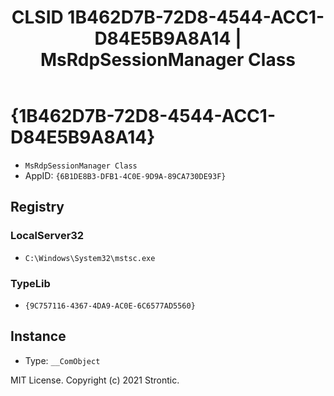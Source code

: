 ﻿---
title: "CLSID 1B462D7B-72D8-4544-ACC1-D84E5B9A8A14 | MsRdpSessionManager Class"
excerpt: What is COM-Object CLSID 1B462D7B-72D8-4544-ACC1-D84E5B9A8A14?
---

# {1B462D7B-72D8-4544-ACC1-D84E5B9A8A14}

* `MsRdpSessionManager Class`
* AppID: `{6B1DE8B3-DFB1-4C0E-9D9A-89CA730DE93F}`

## Registry


### LocalServer32

* `C:\Windows\System32\mstsc.exe`

### TypeLib

* `{9C757116-4367-4DA9-AC0E-6C6577AD5560}`

## Instance

* Type: `__ComObject`

MIT License. Copyright (c) 2021 Strontic.



